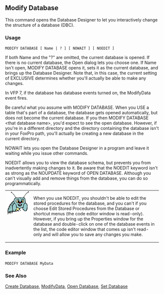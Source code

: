 ## Modify Database

This command opens the Database Designer to let you interactively change the structure of a database (DBC).

### Usage

```foxpro
MODIFY DATABASE [ Name | ? ] [ NOWAIT ] [ NOEDIT ]
```

If both Name and the "?" are omitted, the current database is opened. If there is no current database, the Open dialog lets you choose one. If Name isn't open, MODIFY DATABASE opens it, sets it as the current database, and brings up the Database Designer. Note that, in this case, the current setting of EXCLUSIVE determines whether you'll actually be able to make any changes.

In VFP 7, if the database has database events turned on, the ModifyData event fires.

Be careful what you assume with MODIFY DATABASE. When you USE a table that's part of a database, the database gets opened automatically, but does not become the current database. If you then MODIFY DATABASE &lt;that database name&gt;, you'd expect to see the open database. However, if you're in a different directory and the directory containing the database isn't in your FoxPro path, you'll actually be creating a new database in the current directory.

NOWAIT lets you open the Database Designer in a program and leave it waiting while you issue other commands. 

NOEDIT allows you to view the database schema, but prevents you from inadvertently making changes to it. Be aware that the NOEDIT keyword isn't as strong as the NOUPDATE keyword of OPEN DATABASE. Although you can't visually add and remove things from the database, you can do so programmatically.

<table>
<tr>
  <td width="17%" valign="top">
<img width="95" height="77" src="bug.gif">
  </td>
  <td width=83%>
  <p>When you use NOEDIT, you shouldn't be able to edit the stored procedures for the database, and you can't if you choose Edit Stored Procedures from the Database or shortcut menus (the code editor window is read-only). However, if you bring up the Properties window for the database and double-click on one of the database events in the list, the code editor window that comes up isn't read-only and will allow you to save any changes you make.</p>
  </td>
 </tr>
</table>

### Example

```foxpro
MODIFY DATABASE MyData
```
### See Also

[Create Database](s4g315.md), [ModifyData](s4g861.md), [Open Database](s4g316.md), [Set Database](s4g317.md)